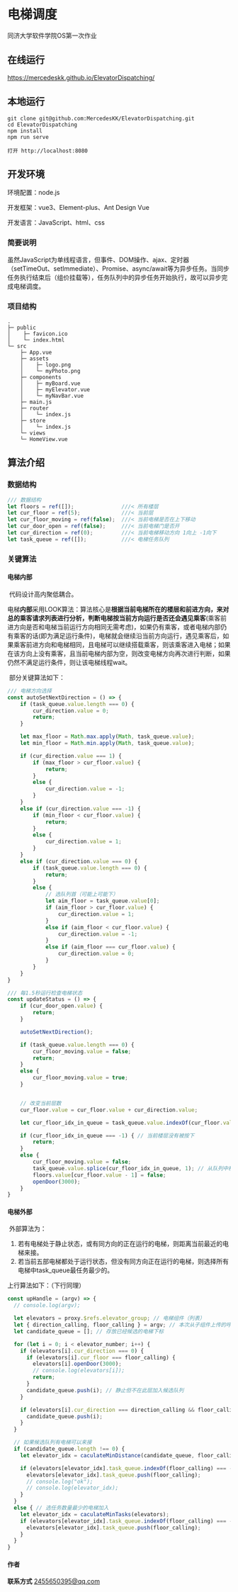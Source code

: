 # 电梯调度

同济大学软件学院OS第一次作业

## 在线运行

https://mercedeskk.github.io/ElevatorDispatching/

## 本地运行
```
git clone git@github.com:MercedesKK/ElevatorDispatching.git
cd ElevatorDispatching
npm install
npm run serve

打开 http://localhost:8080
```

## 开发环境
环境配置：node.js

开发框架：vue3、Element-plus、Ant Design Vue

开发语言：JavaScript、html、css

### 简要说明

​		虽然JavaScript为单线程语言，但事件、DOM操作、ajax、定时器（setTimeOut、setImmediate）、Promise、async/await等为异步任务。当同步任务执行结束后（组价挂载等），任务队列中的异步任务开始执行，故可以异步完成电梯调度。

### 项目结构

```
.
├─ public
│    ├─ favicon.ico
│    └─ index.html
└─ src
    ├─ App.vue
    ├─ assets
    │    ├─ logo.png
    │    └─ myPhoto.png
    ├─ components
    │    ├─ myBoard.vue
    │    ├─ myElevator.vue
    │    └─ myNavBar.vue
    ├─ main.js
    ├─ router
    │    └─ index.js
    ├─ store
    │    └─ index.js
    └─ views
    └─ HomeView.vue
```



## 算法介绍

### 数据结构

```js
/// 数据结构
let floors = ref([]);   			///< 所有楼层
let cur_floor = ref(5);				///< 当前层
let cur_floor_moving = ref(false);	///< 当前电梯是否在上下移动
let cur_door_open = ref(false);		///< 当前电梯门是否开
let cur_direction = ref(0);			///< 当前电梯移动方向 1向上 -1向下
let task_queue = ref([]);			///< 电梯任务队列
```

### 关键算法

#### 电梯内部

​		代码设计高内聚低耦合。

​		电梯**内部**采用LOOK算法：算法核心是**根据当前电梯所在的楼层和前进方向，来对总的乘客请求列表进行分析，判断电梯按当前方向运行是否还会遇见乘客**(乘客前进方向是否和电梯当前运行方向相同无需考虑)，如果仍有乘客，或者电梯内部仍有乘客的话(即为满足运行条件)，电梯就会继续沿当前方向运行，遇见乘客后，如果乘客前进方向和电梯相同，且电梯可以继续搭载乘客，则该乘客进入电梯；如果在该方向上没有乘客，且当前电梯内部为空，则改变电梯方向再次进行判断，如果仍然不满足运行条件，则让该电梯线程wait。

​		部分关键算法如下：

```js
/// 电梯方向选择
const autoSetNextDirection = () => {
    if (task_queue.value.length === 0) {
        cur_direction.value = 0;
        return;
    }

    let max_floor = Math.max.apply(Math, task_queue.value);
    let min_floor = Math.min.apply(Math, task_queue.value);

    if (cur_direction.value === 1) {
        if (max_floor > cur_floor.value) {
            return;
        }
        else {
            cur_direction.value = -1;
        }
    }
    else if (cur_direction.value === -1) {
        if (min_floor < cur_floor.value) {
            return;
        }
        else {
            cur_direction.value = 1;
        }
    }
    else if (cur_direction.value === 0) {
        if (task_queue.value.length === 0) {
            return;
        }
        else {
            // 选队列首（可能上可能下）
            let aim_floor = task_queue.value[0];
            if (aim_floor > cur_floor.value) {
                cur_direction.value = 1;
            }
            else if (aim_floor < cur_floor.value) {
                cur_direction.value = -1;
            }
            else if (aim_floor === cur_floor.value) {
                cur_direction.value = 0;
            }
        }
    }
}

/// 每1.5秒运行检查电梯状态
const updateStatus = () => {
    if (cur_door_open.value) {
        return;
    }

    autoSetNextDirection();

    if (task_queue.value.length === 0) {
        cur_floor_moving.value = false;
        return;
    }
    else {
        cur_floor_moving.value = true;
    }


    // 改变当前层数
    cur_floor.value = cur_floor.value + cur_direction.value;

    let cur_floor_idx_in_queue = task_queue.value.indexOf(cur_floor.value);

    if (cur_floor_idx_in_queue === -1) { // 当前楼层没有被按下
        return;
    }
    else {
        cur_floor_moving.value = false;
        task_queue.value.splice(cur_floor_idx_in_queue, 1); // 从队列中移除当前层
        floors.value[cur_floor.value - 1] = false;
        openDoor(3000);
    }
}
```



#### 电梯外部

​		外部算法为：

1. 若有电梯处于静止状态，或有同方向的正在运行的电梯，则距离当前最近的电梯来接。
2. 若当前五部电梯都处于运行状态，但没有同方向正在运行的电梯，则选择所有电梯中task_queue最任务最少的。

上行算法如下：（下行同理）

```js
const upHandle = (argv) => {
  // console.log(argv);

  let elevators = proxy.$refs.elevator_group; // 电梯组件（列表）
  let { direction_calling, floor_calling } = argv; // 本次从子组件上传的呼叫方向和电梯数
  let candidate_queue = []; // 存放已经候选的电梯下标

  for (let i = 0; i < elevator_number; i++) {
    if (elevators[i].cur_direction === 0) {
      if (elevators[i].cur_floor === floor_calling) {
        elevators[i].openDoor(3000);
        // console.log(elevators[i]);
        return;
      }
      candidate_queue.push(i); // 静止但不在此层加入候选队列
    }

    if (elevators[i].cur_direction === direction_calling && floor_calling - elevators[i].cur_floor > 0) { // 电梯同向且还没有加入此层
      candidate_queue.push(i);
    }
  }

  // 如果候选队列有电梯可以来接
  if (candidate_queue.length !== 0) {
    let elevator_idx = caculateMinDistance(candidate_queue, floor_calling, elevators);

    if (elevators[elevator_idx].task_queue.indexOf(floor_calling) === -1) {
      elevators[elevator_idx].task_queue.push(floor_calling);
      // console.log("ok");
      // console.log(elevator_idx);
    }
  }
  else { // 选任务数量最少的电梯加入
    let elevator_idx = caculateMinTasks(elevators);
    if (elevators[elevator_idx].task_queue.indexOf(floor_calling) === -1) {
      elevators[elevator_idx].task_queue.push(floor_calling);
    }
  }
}
```



#### 作者

**联系方式** 2455650395@qq.com
